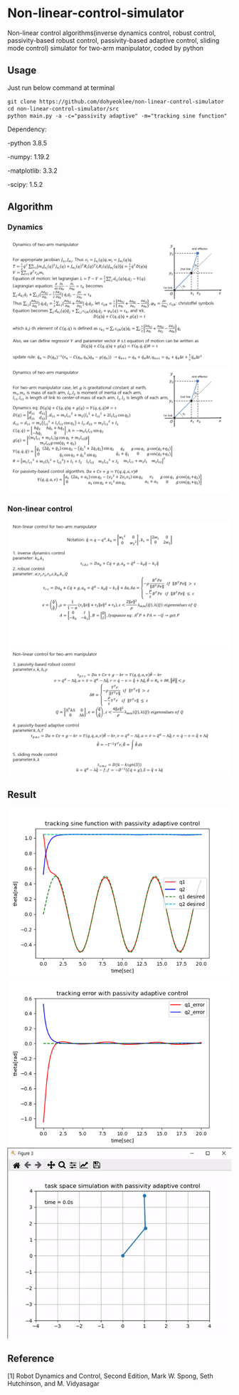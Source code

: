 # Non-linear-control-simulator
Non-linear control algorithms(inverse dynamics control, robust control, passivity-based robust control, passivity-based adaptive control, sliding mode control) simulator for two-arm manipulator, coded by python

## Usage
Just run below command at terminal
```
git clone https://github.com/dohyeoklee/non-linear-control-simulator
cd non-linear-control-simulator/src
python main.py -a -c="passivity adaptive" -m="tracking sine function"
```

Dependency: 

-python 3.8.5

-numpy: 1.19.2

-matplotlib: 3.3.2

-scipy: 1.5.2

## Algorithm
### Dynamics
<img src="result/algo_1.png">
<img src="result/algo_2.png">

### Non-linear control
<img src="result/algo_3.png">
<img src="result/algo_4.png">

## Result
<img src="result/state_1.png">
<img src="result/error_1.png">
<img src="result/sim_1.gif">

## Reference
[1] Robot Dynamics and Control, Second Edition, Mark W. Spong, Seth Hutchinson, and M. Vidyasagar
